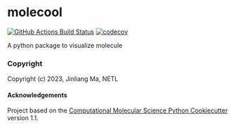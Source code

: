 molecool
==============================
[//]: # (Badges)
[![GitHub Actions Build Status](https://github.com/REPLACE_WITH_OWNER_ACCOUNT/molecool/workflows/CI/badge.svg)](https://github.com/REPLACE_WITH_OWNER_ACCOUNT/molecool/actions?query=workflow%3ACI)
[![codecov](https://codecov.io/gh/REPLACE_WITH_OWNER_ACCOUNT/molecool/branch/main/graph/badge.svg)](https://codecov.io/gh/REPLACE_WITH_OWNER_ACCOUNT/molecool/branch/main)


A python package to visualize molecule

### Copyright

Copyright (c) 2023, Jinliang Ma, NETL


#### Acknowledgements
 
Project based on the 
[Computational Molecular Science Python Cookiecutter](https://github.com/molssi/cookiecutter-cms) version 1.1.
